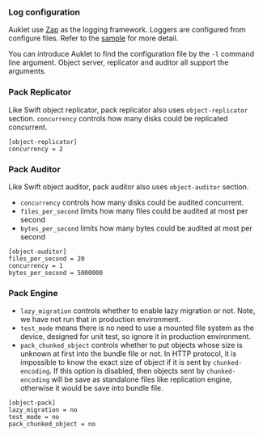 ### Log configuration
Auklet use [Zap](https://github.com/uber-go/zap) as the logging framework. Loggers are configured from configure files. Refer to the [sample](../../etc/zap.yml) for more detail.

You can introduce Auklet to find the configuration file by the `-l` command line argument. Object server, replicator and auditor all support the arguments.

### Pack Replicator
Like Swift object replicator, pack replicator also uses `object-replicator` section. `concurrency` controls how many disks could be replicated concurrent.

```
[object-replicator]
concurrency = 2
```

### Pack Auditor
Like Swift object auditor, pack auditor also uses `object-auditor` section. 
* `concurrency` controls how many disks could be audited concurrent.
* `files_per_second` limits how many files could be audited at most per second
* `bytes_per_second` limits how many bytes could be audited at most per second

```
[object-auditor]
files_per_second = 20
concurrency = 1
bytes_per_second = 5000000
```

### Pack Engine
* `lazy_migration` controls whether to enable lazy migration or not. Note, we have not run that in production environment.
* `test_mode` means there is no need to use a mounted file system as the device, designed for unit test, so ignore it in production environment.
* `pack_chunked_object` controls whether to put objects whose size is unknown at first into the bundle file or not. In HTTP protocol, it is impossible to know the exact size of object if it is sent by `chunked-encoding`. If this option is disabled, then objects sent by `chunked-encoding` will be save as standalone files like replication engine, otherwise it would be save into bundle file.

```
[object-pack]
lazy_migration = no
test_mode = no
pack_chunked_object = no
```